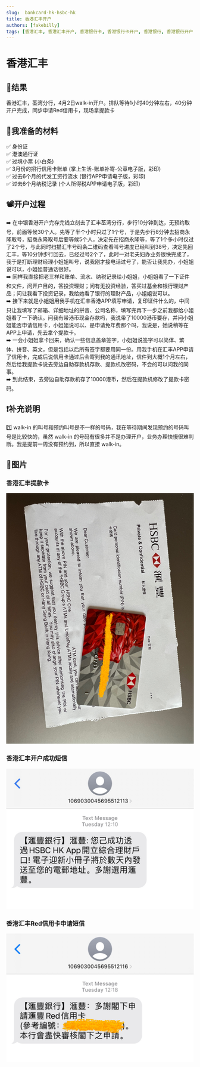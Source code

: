 ```yaml
---
slug:  bankcard-hk-hsbc-hk
title: 香港汇丰开户
authors: [fakebilly]
tags: [香港汇丰, 香港汇丰开户, 香港银行卡, 香港银行卡开户, 香港银行, 香港银行开户]
---
```


# 香港汇丰

## 🎉结果
香港汇丰，荃湾分行，4月2日walk-in开户。排队等待1小时40分钟左右，40分钟开户完成，同步申请Red信用卡，现场拿提款卡

## 📜我准备的材料
✅ 身份证  
✅ 港澳通行证  
✅ 过境小票 (小白条)  
✅ 3月份的招行信用卡账单 (掌上生活-账单补寄-公章电子版，彩印)  
✅ 过去6个月的代发工资行流水 (银行APP申请电子版，彩印)  
✅ 过去6个月纳税记录 (个人所得税APP申请电子版，彩印)  

## 📽️开户过程
➡️ 在中银香港开户完存完钱立刻去了汇丰荃湾分行，步行10分钟到达，无预约取号，前面等候30个人。先等了半个小时只过了1个号，于是先步行8分钟去招商永隆取号，招商永隆取号后要等候5个人，决定先在招商永隆等，等了1个多小时仅过了2个号，与此同时扫描汇丰号码条二维码查看叫号进度已经叫到38号，决定先回汇丰，等10分钟步行回去，已经过号2个了，此时一对老夫妇办业务很快完成了，我于是打断理财经理小姐姐叫号，说我刚才接电话过号了，能否让我先办，小姐姐说可以，小姐姐普通话很好。  
➡️ 同样我直接把老三样和账单、流水、纳税记录给小姐姐，小姐姐看了一下证件和文件，问开户目的，答投资理财；问有无投资经验，答买过基金和银行理财产品；问让我看下投资记录，我给她看了银行的理财产品，小姐姐说可以。  
➡️ 接下来就是小姐姐用我手机在汇丰香港APP填写申请，复印证件什么的，中间只让我填写了邮箱、详细地址的拼音、公司名称，填写完再下一步之前我都给小姐姐看了一下确认。问我有带港币现金存款吗，我说带了10000港币要存，并问小姐姐能否申请信用卡，小姐姐说可以、是申请免年费那个吗，我说是，她说稍等在APP上申请，先去拿个提款卡。  
➡️ 一会小姐姐拿卡回来，确认一些信息盖章签字，小姐姐说签字可以简体、繁体、拼音、英文，但是包括以后所有签字都要用同一份。用我手机在汇丰APP申请了信用卡，完成后说信用卡通过后会寄到我的通讯地址，信件到大概1个月左右，然后给我提款卡说去旁边自助存款机存款、提款机改密码，不会的可以问我的同事。  
➡️ 到此结束，去旁边自助存款机存了10000港币，然后在提款机修改了提款卡密码。

## ❗️补充说明
1️⃣ walk-in 的叫号和预约叫号是不一样的号码，我在等待期间发现预约的号码叫号是比较快的，虽然 walk-in 的号码有很多并不是办理开户，业务办理快慢很难判断。我是提前一周没有预约到，所以直接 walk-in。

## 📸图片
### 香港汇丰提款卡
![avatar](./hsbc-hk-bankcard.jpeg)
### 香港汇丰开户成功短信
![avatar](./hsbc-hk-message.jpg)
### 香港汇丰Red信用卡申请短信
![avatar](./hsbc-hk-red-message.jpeg)
